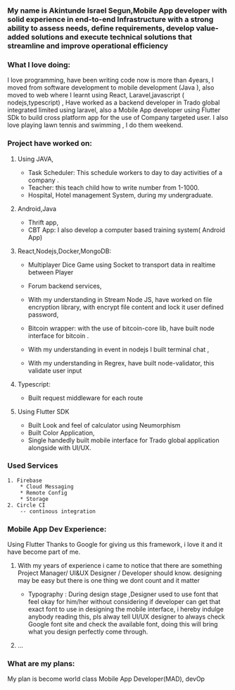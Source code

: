 


### My name is Akintunde Israel Segun,Mobile App developer with solid experience in end-to-end Infrastructure with a strong ability to assess needs, define requirements, develop value-added solutions and execute technical solutions that streamline and improve operational efficiency

### What I love doing:

I love  programming, have been writing  code now is more than 4years, I moved from software development to mobile development (Java ), also moved to web where I learnt using React, Laravel,javascript ( nodejs,typescript) , Have worked as a backend developer in Trado global  integrated limited using laravel, also a Mobile App developer using Flutter SDk to build cross platform app for the use of Company targeted user. I also love playing lawn tennis and swimming , I do them weekend. 

### Project have worked on:

 1. Using JAVA,
	   * Task Scheduler:  This schedule workers to day to day activities of     a company .
	   * Teacher: this teach child how to write number from 1-1000.
	   * Hospital, Hotel management System,  during my undergraduate.

 2. Android,Java
	* Thrift app,
	* CBT App: I also develop a computer based training system( Android App) 


3. React,Nodejs,Docker,MongoDB:
 
	 * Multiplayer Dice Game using Socket to transport data in realtime between Player
	
	* Forum backend services,

	* With my understanding in Stream Node JS, have worked on file encryption library, with encrypt file content and lock it user defined password,
	
	* Bitcoin wrapper: with the use of bitcoin-core lib, have built node interface 	for  bitcoin .

	* With my understanding in event in nodejs I built terminal chat ,

	* With my understanding in Regrex, have built node-validator, this validate 		user input


4. Typescript:
	 * Built request middleware for each route

5. Using Flutter SDK

    *   Built Look and feel of calculator using Neumorphism
     *   Built Color Application,
     *   Single handedly built mobile interface for Trado global  application alongside  with UI/UX.
    
 
 ### Used Services
 	1. Firebase 
		* Cloud Messaging
		* Remote Config
		* Storage	
 	2. Circle CI
		-- continous integration 

### Mobile App Dev Experience:
Using Flutter 
	Thanks to Google for giving us this framework, i love it and it have become part of me. 

1. With my years of experience i came to notice that there are something Project Manager/ UI&UX Designer / Developer should know. designing may be easy but there is one thing we dont count and it matter
	
	- Typography : During design stage ,Designer used to use font that feel okay for him/her without considering if developer can get that exact font to use in designing the mobile interface, i hereby indulge anybody reading this, pls alway tell UI/UX designer to always check Google font site and check the available font, doing this will bring what you design perfectly come through.

2. ...


### What are my plans:

My plan is become world class Mobile App Developer(MAD), devOp

